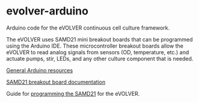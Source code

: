# evolver-arduino
Arduino code for the eVOLVER continuous cell culture framework.

The eVOLVER uses SAMD21 mini breakout boards that can be programmed using the Arduino IDE. These microcontroller breakout boards allow the eVOLVER to read analog signals from sensors (OD, temperature, etc.) and actuate pumps, stir, LEDs, and any other culture component that is needed.

[General Arduino resources](https://www.arduino.cc/)

[SAMD21 breakout board documentation](https://learn.sparkfun.com/tutorials/samd21-minidev-breakout-hookup-guide/samd21-mini-breakout-overview)

Guide for [programming the SAMD21](https://www.evolver.bio/t/installing-arduino-libraries-and-uploading-code/156) for the eVOLVER.
